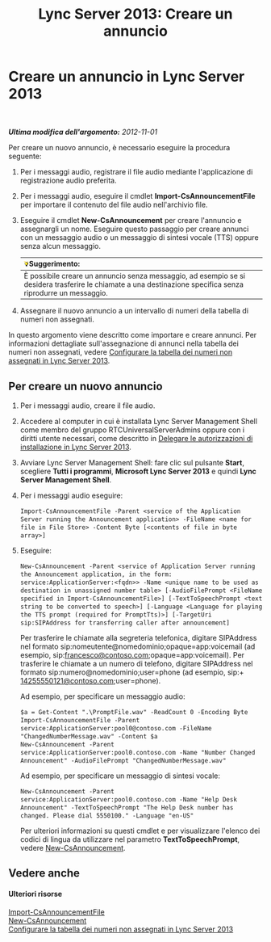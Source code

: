 ﻿---
title: 'Lync Server 2013: Creare un annuncio'
TOCTitle: Creare un annuncio
ms:assetid: a6fd5922-fe46-41ba-94e3-c76b1101a31b
ms:mtpsurl: https://technet.microsoft.com/it-it/library/Gg412783(v=OCS.15)
ms:contentKeyID: 49301572
ms.date: 08/24/2015
mtps_version: v=OCS.15
ms.translationtype: HT
---

# Creare un annuncio in Lync Server 2013

 

_**Ultima modifica dell'argomento:** 2012-11-01_

Per creare un nuovo annuncio, è necessario eseguire la procedura seguente:

1.  Per i messaggi audio, registrare il file audio mediante l'applicazione di registrazione audio preferita.

2.  Per i messaggi audio, eseguire il cmdlet **Import-CsAnnouncementFile** per importare il contenuto del file audio nell'archivio file.

3.  Eseguire il cmdlet **New-CsAnnouncement** per creare l'annuncio e assegnargli un nome. Eseguire questo passaggio per creare annunci con un messaggio audio o un messaggio di sintesi vocale (TTS) oppure senza alcun messaggio.
    
    <table>
    <thead>
    <tr class="header">
    <th><img src="images/Gg398201.tip(OCS.15).gif" title="tip" alt="tip" />Suggerimento:</th>
    </tr>
    </thead>
    <tbody>
    <tr class="odd">
    <td>È possibile creare un annuncio senza messaggio, ad esempio se si desidera trasferire le chiamate a una destinazione specifica senza riprodurre un messaggio.</td>
    </tr>
    </tbody>
    </table>


4.  Assegnare il nuovo annuncio a un intervallo di numeri della tabella di numeri non assegnati.

In questo argomento viene descritto come importare e creare annunci. Per informazioni dettagliate sull'assegnazione di annunci nella tabella dei numeri non assegnati, vedere [Configurare la tabella dei numeri non assegnati in Lync Server 2013](lync-server-2013-configure-the-unassigned-number-table.md).

## Per creare un nuovo annuncio

1.  Per i messaggi audio, creare il file audio.

2.  Accedere al computer in cui è installata Lync Server Management Shell come membro del gruppo RTCUniversalServerAdmins oppure con i diritti utente necessari, come descritto in [Delegare le autorizzazioni di installazione in Lync Server 2013](lync-server-2013-delegate-setup-permissions.md).

3.  Avviare Lync Server Management Shell: fare clic sul pulsante **Start**, scegliere **Tutti i programmi**, **Microsoft Lync Server 2013** e quindi **Lync Server Management Shell**.

4.  Per i messaggi audio eseguire:
    
        Import-CsAnnouncementFile -Parent <service of the Application Server running the Announcement application> -FileName <name for file in File Store> -Content Byte [<contents of file in byte array>]

5.  Eseguire:
    
        New-CsAnnouncement -Parent <service of Application Server running the Announcement application, in the form: service:ApplicationServer:<fqdn>> -Name <unique name to be used as destination in unassigned number table> [-AudioFilePrompt <FileName specified in Import-CsAnnouncementFile>] [-TextToSpeechPrompt <text string to be converted to speech>] [-Language <Language for playing the TTS prompt (required for PromptTts)>] [-TargetUri sip:SIPAddress for transferring caller after announcement]
    
    Per trasferire le chiamate alla segreteria telefonica, digitare SIPAddress nel formato sip:nomeutente@nomedominio;opaque=app:voicemail (ad esempio, sip:francesco@contoso.com;opaque=app:voicemail). Per trasferire le chiamate a un numero di telefono, digitare SIPAddress nel formato sip:numero@nomedominio;user=phone (ad esempio, sip:+ 14255550121@contoso.com;user=phone).
    
    Ad esempio, per specificare un messaggio audio:
    
        $a = Get-Content ".\PromptFile.wav" -ReadCount 0 -Encoding Byte
        Import-CsAnnouncementFile -Parent service:ApplicationServer:pool0@contoso.com -FileName "ChangedNumberMessage.wav" -Content $a
        New-CsAnnouncement -Parent service:ApplicationServer:pool0.contoso.com -Name "Number Changed Announcement" -AudioFilePrompt "ChangedNumberMessage.wav"
    
    Ad esempio, per specificare un messaggio di sintesi vocale:
    
        New-CsAnnouncement -Parent service:ApplicationServer:pool0.contoso.com -Name "Help Desk Announcement" -TextToSpeechPrompt "The Help Desk number has changed. Please dial 5550100." -Language "en-US"
    
    Per ulteriori informazioni su questi cmdlet e per visualizzare l'elenco dei codici di lingua da utilizzare nel parametro **TextToSpeechPrompt**, vedere [New-CsAnnouncement](new-csannouncement.md).

## Vedere anche

#### Ulteriori risorse

[Import-CsAnnouncementFile](import-csannouncementfile.md)  
[New-CsAnnouncement](new-csannouncement.md)  
[Configurare la tabella dei numeri non assegnati in Lync Server 2013](lync-server-2013-configure-the-unassigned-number-table.md)

